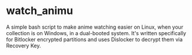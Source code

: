 # watch_animu
A simple bash script to make anime watching easier on Linux, when your collection is on Windows, in a dual-booted system.
It's written specifically for Bitlocker encrypted partitions and uses Dislocker to decrypt them via Recovery Key.
